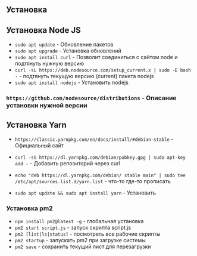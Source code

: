 Установка
-

## Установка Node JS

* `sudo apt update` - Обновление пакетов
* `sudo apt upgrade` - Установка обновлений
* `sudo apt install curl` - Позволит соединиться с сайтом node и подтянуть нужную версию
* `curl -sL https://deb.nodesource.com/setup_current.x | sudo -E bash -` - подтянуть текущую версию (current) пакета nodejs
* `sudo apt install nodejs` - Установить nodejs


### `https://github.com/nodesource/distributions` - Описание установки нужной версии

## Установка Yarn
* `https://classic.yarnpkg.com/en/docs/install/#debian-stable` - Официальный сайт

* `curl -sS https://dl.yarnpkg.com/debian/pubkey.gpg | sudo apt-key add -` - Добавить репозиторий через curl
* `echo "deb https://dl.yarnpkg.com/debian/ stable main" | sudo tee /etc/apt/sources.list.d/yarn.list` - что-то где-то прописать
* `sudo apt update && sudo apt install yarn` - Установить

### Установка pm2

* `npm install pm2@latest -g` - глобальная установка
* `pm2 start script.js` - запуск скрипта script.js
* `pm2 [list|ls|status]` - посмотреть все рабочие скрипты
* `pm2 startup` - запускать pm2 при загрузке системы
* `pm2 save` - сохранить текущий лист для перезагрузки
